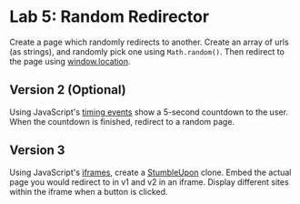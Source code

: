 

# Lab 5: Random Redirector

Create a page which randomly redirects to another. Create an array of urls (as strings), and randomly pick one using `Math.random()`. Then redirect to the page using [window.location](https://developer.mozilla.org/en-US/docs/Web/API/Window/location).


## Version 2 (Optional)

Using JavaScript's [timing events](https://www.w3schools.com/js/js_timing.asp) show a 5-second countdown to the user. When the countdown is finished, redirect to a random page.

## Version 3

Using JavaScript's [iframes](https://developer.mozilla.org/en-US/docs/Web/HTML/Element/iframe), create a [StumbleUpon](https://en.wikipedia.org/wiki/StumbleUpon) clone. Embed the actual page you would redirect to in v1 and v2 in an iframe. Display different sites within the iframe when a button is clicked.

